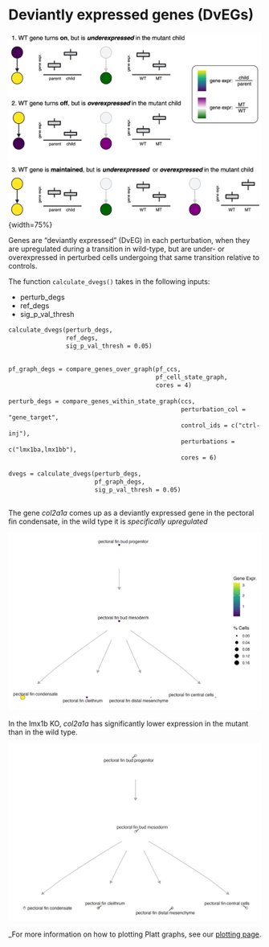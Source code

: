 # Deviantly expressed genes (DvEGs)

![](assets/DvEG.png){width=75%}


Genes are “deviantly expressed” (DvEG) in each perturbation, when they are upregulated during a transition in wild-type, but are under- or overexpressed in perturbed cells undergoing that same transition relative to controls. 

The function `calculate_dvegs()` takes in the following inputs: 

* perturb_degs
* ref_degs
* sig_p_val_thresh

```
calculate_dvegs(perturb_degs, 
                ref_degs, 
                sig_p_val_thresh = 0.05)


```



```
pf_graph_degs = compare_genes_over_graph(pf_ccs,
                                         pf_cell_state_graph, 
                                         cores = 4)
                                         
perturb_degs = compare_genes_within_state_graph(ccs, 
                                                perturbation_col = "gene_target", 
                                                control_ids = c("ctrl-inj"), 
                                                perturbations = c("lmx1ba,lmx1bb"),
                                                cores = 6)
                                                
dvegs = calculate_dvegs(perturb_degs, 
                        pf_graph_degs, 
                        sig_p_val_thresh = 0.05)                                                
                        

```

The gene _col2a1a_ comes up as a deviantly expressed gene in the pectoral fin condensate, in the wild type it is _*specifically upregulated*_

![](assets/pf_col2a1a.png)

In the lmx1b KO, _col2a1a_ has significantly lower expression in the mutant than in the wild type. 

![](assets/pf_col2a1a_dveg.png)

_For more information on how to plotting Platt graphs, see our [plotting page](https://cole-trapnell-lab.github.io/platt/plotting/). 


